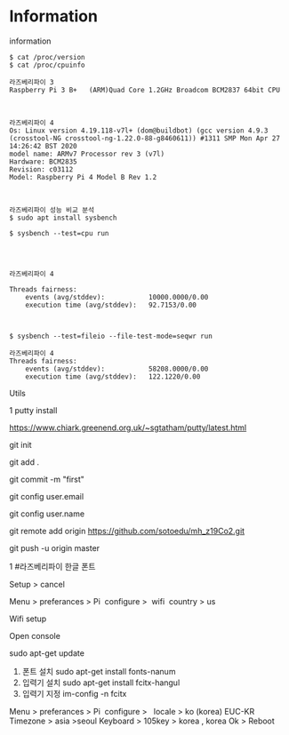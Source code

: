 # Information
information

    $ cat /proc/version
    $ cat /proc/cpuinfo

    라즈베리파이 3
    Raspberry Pi 3 B+	(ARM)Quad Core 1.2GHz Broadcom BCM2837 64bit CPU



    라즈베리파이 4
    Os: Linux version 4.19.118-v7l+ (dom@buildbot) (gcc version 4.9.3 (crosstool-NG crosstool-ng-1.22.0-88-g8460611)) #1311 SMP Mon Apr 27 14:26:42 BST 2020
    model name: ARMv7 Processor rev 3 (v7l)
    Hardware: BCM2835
    Revision: c03112
    Model: Raspberry Pi 4 Model B Rev 1.2



    라즈베리파이 성능 비교 분석
    $ sudo apt install sysbench

    $ sysbench --test=cpu run




    라즈베리파이 4

    Threads fairness:
        events (avg/stddev):           10000.0000/0.00
        execution time (avg/stddev):   92.7153/0.00



    $ sysbench --test=fileio --file-test-mode=seqwr run

    라즈베리파이 4
    Threads fairness:
        events (avg/stddev):           58208.0000/0.00
        execution time (avg/stddev):   122.1220/0.00





Utils

1 putty install

https://www.chiark.greenend.org.uk/~sgtatham/putty/latest.html




 git init

 git add .
 
 git commit -m "first"
 
 git config user.email 

 git config user.name
 
 git remote add origin https://github.com/sotoedu/mh_z19Co2.git
 
 git push -u origin master

1  #라즈베리파이 한글 폰트

Setup > cancel

Menu > preferances > Pi  configure >  wifi  country > us

Wifi setup

Open console

sudo apt-get update


1. 폰트 설치 sudo apt-get install fonts-nanum
2. 입력기 설치 sudo apt-get install fcitx-hangul
3. 입력기 지정 im-config -n fcitx

Menu > preferances > Pi  configure >  
locale > ko (korea) EUC-KR
Timezone > asia >seoul
Keyboard > 105key > korea , korea
Ok > Reboot
